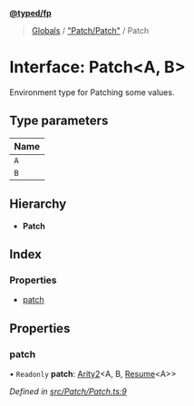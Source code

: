 **[@typed/fp](../README.md)**

> [Globals](../globals.md) / ["Patch/Patch"](../modules/_patch_patch_.md) / Patch

# Interface: Patch\<A, B>

Environment type for Patching some values.

## Type parameters

Name |
------ |
`A` |
`B` |

## Hierarchy

* **Patch**

## Index

### Properties

* [patch](_patch_patch_.patch.md#patch)

## Properties

### patch

• `Readonly` **patch**: [Arity2](../modules/_common_types_.md#arity2)\<A, B, [Resume](../modules/_resume_resume_.md#resume)\<A>>

*Defined in [src/Patch/Patch.ts:9](https://github.com/TylorS/typed-fp/blob/41076ce/src/Patch/Patch.ts#L9)*
